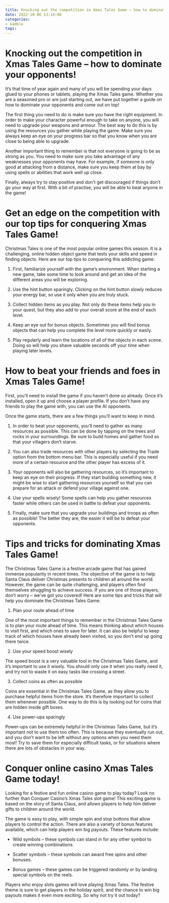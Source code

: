 ```yaml
---
title: Knocking out the competition in Xmas Tales Game – how to dominate your opponents!
date: 2022-10-06 13:14:08
categories:
- Gamble
tags:
---
```



#  Knocking out the competition in Xmas Tales Game – how to dominate your opponents!

It’s that time of year again and many of you will be spending your days glued to your phones or tablets, playing the Xmas Tales game. Whether you are a seasoned pro or are just starting out, we have put together a guide on how to dominate your opponents and come out on top!

The first thing you need to do is make sure you have the right equipment. In order to make your character powerful enough to take on anyone, you will need to upgrade your weapons and armour. The best way to do this is by using the resources you gather while playing the game. Make sure you always keep an eye on your progress bar so that you know when you are close to being able to upgrade.

Another important thing to remember is that not everyone is going to be as strong as you. You need to make sure you take advantage of any weaknesses your opponents may have. For example, if someone is only good at attacking from a distance, make sure you keep them at bay by using spells or abilities that work well up close.

Finally, always try to stay positive and don’t get discouraged if things don’t go your way at first. With a bit of practise, you will be able to beat anyone in the game!

#  Get an edge on the competition with our top tips for conquering Xmas Tales Game!

Christmas Tales is one of the most popular online games this season. It is a challenging, online hidden object game that tests your skills and speed in finding objects. Here are our top tips to conquering this addicting game:

1. First, familiarize yourself with the game’s environment. When starting a new game, take some time to look around and get an idea of the different areas you will be exploring.

2. Use the hint button sparingly. Clicking on the hint button slowly reduces your energy bar, so use it only when you are truly stuck.

3. Collect hidden items as you play. Not only do these items help you in your quest, but they also add to your overall score at the end of each level.

4. Keep an eye out for bonus objects. Sometimes you will find bonus objects that can help you complete the level more quickly or easily.

5. Play regularly and learn the locations of all of the objects in each scene. Doing so will help you shave valuable seconds off your time when playing later levels.

#  How to beat your friends and foes in Xmas Tales Game!

First, you’ll need to install the game if you haven’t done so already. Once it’s installed, open it up and choose a player profile. If you don’t have any friends to play the game with, you can use the AI opponents.

Once the game starts, there are a few things you’ll want to keep in mind.

1. In order to beat your opponents, you’ll need to gather as many resources as possible. This can be done by tapping on the trees and rocks in your surroundings. Be sure to build homes and gather food so that your villagers don’t starve.

2. You can also trade resources with other players by selecting the Trade option from the bottom menu bar. This is especially useful if you need more of a certain resource and the other player has excess of it.

3. Your opponents will also be gathering resources, so it’s important to keep an eye on their progress. If they start building something new, it might be wise to start gathering resources yourself so that you can prepare for an attack or defend your village against one.

4. Use your spells wisely! Some spells can help you gather resources faster while others can be used in battle to defeat your opponents.

5. Finally, make sure that you upgrade your buildings and troops as often as possible! The better they are, the easier it will be to defeat your opponents.

#  Tips and tricks for dominating Xmas Tales Game!

The Christmas Tales Game is a festive arcade game that has gained immense popularity in recent times. The objective of the game is to help Santa Claus deliver Christmas presents to children all around the world. However, the game can be quite challenging, and players often find themselves struggling to achieve success. If you are one of those players, don’t worry – we’ve got you covered! Here are some tips and tricks that will help you dominate the Christmas Tales Game:

1) Plan your route ahead of time

One of the most important things to remember in the Christmas Tales Game is to plan your route ahead of time. This means thinking about which houses to visit first, and which ones to save for later. It can also be helpful to keep track of which houses have already been visited, so you don’t end up going there twice.

2) Use your speed boost wisely

The speed boost is a very valuable tool in the Christmas Tales Game, and it’s important to use it wisely. You should only use it when you really need it, and try not to waste it on easy tasks like crossing a street.

3) Collect coins as often as possible

Coins are essential in the Christmas Tales Game, as they allow you to purchase helpful items from the store. It’s therefore important to collect them whenever possible. One way to do this is by looking out for coins that are hidden inside gift boxes.

4) Use power-ups sparingly

Power-ups can be extremely helpful in the Christmas Tales Game, but it’s important not to use them too often. This is because they eventually run out, and you don’t want to be left without any options when you need them most! Try to save them for especially difficult tasks, or for situations where there are lots of obstacles in your way.

#  Conquer online casino Xmas Tales Game today!

Looking for a festive and fun online casino game to play today? Look no further than Conquer Casino’s Xmas Tales slot game! This exciting game is based on the story of Santa Claus, and allows players to help him deliver gifts to children around the world.

The game is easy to play, with simple spin and stop buttons that allow players to control the action. There are also a variety of bonus features available, which can help players win big payouts. These features include:

* Wild symbols – these symbols can stand in for any other symbol to create winning combinations.

* Scatter symbols – these symbols can award free spins and other bonuses.

* Bonus games – these games can be triggered randomly or by landing special symbols on the reels.

Players who enjoy slots games will love playing Xmas Tales. The festive theme is sure to get players in the holiday spirit, and the chance to win big payouts makes it even more exciting. So why not try it out today?